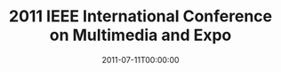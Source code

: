 ---
acronym: ICME 2011
date: '2011-07-11T00:00:00'
ext_url: http://www.icme2011.org
location: Barcelona, Spain
submission_date: '2010-11-29T00:00:00'
title: 2011 IEEE International Conference on Multimedia and Expo
---